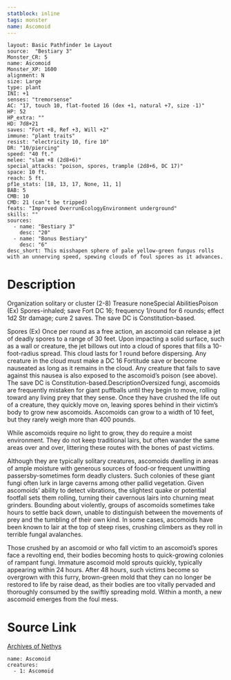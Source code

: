 ```yaml
---
statblock: inline
tags: monster
name: Ascomoid
---
```

```statblock
layout: Basic Pathfinder 1e Layout
source:  "Bestiary 3"
Monster_CR: 5
name: Ascomoid
Monster_XP: 1600
alignment: N
size: Large
type: plant
INI: +1
senses: "tremorsense"
AC: "17, touch 10, flat-footed 16 (dex +1, natural +7, size -1)"
HP: 52
HP_extra: ""
HD: 7d8+21
saves: "Fort +8, Ref +3, Will +2"
immune: "plant traits"
resist: "electricity 10, fire 10"
DR: "10/piercing"
speed: "40 ft."
melee: "slam +8 (2d8+6)"
special_attacks: "poison, spores, trample (2d8+6, DC 17)"
space: 10 ft.
reach: 5 ft.
pf1e_stats: [18, 13, 17, None, 11, 1]
BAB: 5
CMB: 10
CMD: 21 (can’t be tripped)
feats: "Improved OverrunEcologyEnvironment underground"
skills: ""
sources:
  - name: "Bestiary 3"
    desc: "20"
  - name: "Bonus Bestiary"
    desc: "6"
desc_short: This misshapen sphere of pale yellow-green fungus rolls with an unnerving speed, spewing clouds of foul spores as it advances.
```
# Description
Organization solitary or cluster (2-8)
Treasure noneSpecial AbilitiesPoison (Ex) Spores-inhaled; save Fort DC 16; frequency 1/round for 6 rounds; effect 1d2 Str damage; cure 2 saves. The save DC is Constitution-based.

Spores (Ex) Once per round as a free action, an ascomoid can release a jet of deadly spores to a range of 30 feet. Upon impacting a solid surface, such as a wall or creature, the jet billows out into a cloud of spores that fills a 10-foot-radius spread. This cloud lasts for 1 round before dispersing. Any creature in the cloud must make a DC 16 Fortitude save or become nauseated as long as it remains in the cloud. Any creature that fails to save against this nausea is also exposed to the ascomoid’s poison (see above). The save DC is Constitution-based.DescriptionOversized fungi, ascomoids are frequently mistaken for giant puffballs until they begin to move, rolling toward any living prey that they sense. Once they have crushed the life out of a creature, they quickly move on, leaving spores behind in their victim’s body to grow new ascomoids. Ascomoids can grow to a width of 10 feet, but they rarely weigh more than 400 pounds.

While ascomoids require no light to grow, they do require a moist environment. They do not keep traditional lairs, but often wander the same areas over and over, littering these routes with the bones of past victims.

Although they are typically solitary creatures, ascomoids dwelling in areas of ample moisture with generous sources of food-or frequent unwitting passersby-sometimes form deadly clusters. Such colonies of these giant fungi often lurk in large caverns among other pallid vegetation. Given ascomoids’ ability to detect vibrations, the slightest quake or potential footfall sets them rolling, turning their cavernous lairs into churning meat grinders. Bounding about violently, groups of ascomoids sometimes take hours to settle back down, unable to distinguish between the movements of prey and the tumbling of their own kind. In some cases, ascomoids have been known to lair at the top of steep rises, crushing climbers as they roll in terrible fungal avalanches.

Those crushed by an ascomoid or who fall victim to an ascomoid’s spores face a revolting end, their bodies becoming hosts to quick-growing colonies of rampant fungi. Immature ascomoid mold sprouts quickly, typically appearing within 24 hours. After 48 hours, such victims become so overgrown with this furry, brown-green mold that they can no longer be restored to life by raise dead, as their bodies are too vitally pervaded and thoroughly consumed by the swiftly spreading mold. Within a month, a new ascomoid emerges from the foul mess.
# Source Link
[Archives of Nethys](https://aonprd.com/MonsterDisplay.aspx?ItemName=Ascomoid)
```encounter-table
name: Ascomoid
creatures:
  - 1: Ascomoid
```
